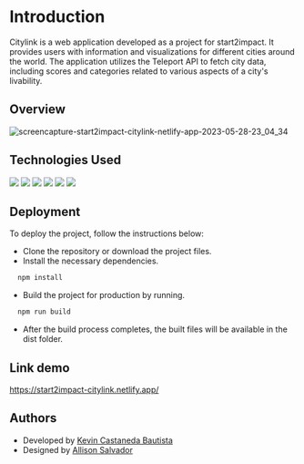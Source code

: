 
# Introduction

Citylink is a web application developed as a project for start2impact. It provides users with information and visualizations for different cities around the world. The application utilizes the Teleport API to fetch city data, including scores and categories related to various aspects of a city's livability.

## Overview

![screencapture-start2impact-citylink-netlify-app-2023-05-28-23_04_34](https://github.com/henixK/CityLink/assets/106398555/16e6a33b-ffe6-4209-8df5-095bdb584597)

## Technologies Used


 ![](https://img.shields.io/badge/HTML5-E34F26?style=for-the-badge&logo=html5&logoColor=white)
 ![](https://img.shields.io/badge/CSS3-1572B6?style=for-the-badge&logo=css3&logoColor=white) 
 ![](https://img.shields.io/badge/Tailwind_CSS-38B2AC?style=for-the-badge&logo=tailwind-css&logoColor=white)
 ![](https://img.shields.io/badge/JavaScript-323330?style=for-the-badge&logo=javascript&logoColor=F7DF1E)
 ![](https://img.shields.io/badge/d3.js-F9A03C?style=for-the-badge&logo=d3.js&logoColor=white)
 ![](https://img.shields.io/badge/Webpack-8DD6F9?style=for-the-badge&logo=Webpack&logoColor=white)


## Deployment

To deploy the project, follow the instructions below:

- Clone the repository or download the project files.
- Install the necessary dependencies.
```bash
  npm install
```
- Build the project for production by running. 
```bash
  npm run build
```
- After the build process completes, the built files will be available in the dist folder.

## Link demo
https://start2impact-citylink.netlify.app/

## Authors

- Developed by [Kevin Castaneda Bautista](https://github.com/henixK)
- Designed by [Allison Salvador](https://www.instagram.com/opus.spicatum/)

